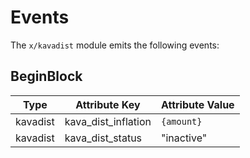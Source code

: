 <!--
order: 4
-->

# Events

The `x/kavadist` module emits the following events:

## BeginBlock

| Type                 | Attribute Key       | Attribute Value |
|----------------------|---------------------|-----------------|
| kavadist             | kava_dist_inflation | `{amount}`      |
| kavadist             | kava_dist_status    | "inactive"      |
